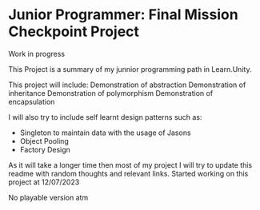 # Junior Programmer: Final Mission Checkpoint Project
Work in progress

This Project is a summary of my junnior programming path in Learn.Unity.

This project will include:
Demonstration of abstraction
Demonstration of inheritance
Demonstration of polymorphism
Demonstration of encapsulation

I will also try to include self learnt design patterns such as:
- Singleton to maintain data with the usage of Jasons
- Object Pooling
- Factory Design

As it will take a longer time then most of my project I will try to update this readme with random thoughts and relevant links.
Started working on this project at 12/07/2023

No playable version atm
